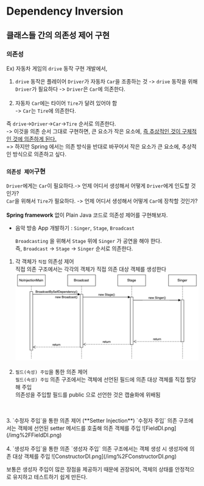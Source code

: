 # Dependency Inversion

## 클래스들 간의 의존성 제어 구현

### 의존성
Ex) 자동차 게임의 `drive` 동작 구현 개발에서,
1. `drive` 동작은 플레이어 `Driver`가 자동차 `Car`을 조종하는 것
    -> `drive` 동작을 위해 `Driver`가 필요하다
    -> `Driver`은 `Car`에 의존한다.
<br><br>
2.  자동차 `Car`에는 타이어 `Tire`가 달려 있어야 함
    <br> -> `Car`는 `Tire`에 의존한다.
    
즉  `drive`->`Driver`->`Car`->`Tire` 순서로 의존한다.<br>
-> 이것을 의존 순서 그대로 구현하면,
    큰 요소가 작은 요소에, <u>즉 추상적인 것이 구체적인 것에 의존하게 된다.</u>
<br>
=> 하지만 Spring 에서는 의존 방식을 반대로 바꾸어서
작은 요소가 큰 요소에, 추상적인 방식으로 의존하고 싶다.
<br>

###  `의존성 제어`구현
`Driver`에게는 `Car`이 필요하다.-> 언제 어디서 생성해서 어떻게 `Driver`에게 인도할 것인가?
<br> `Car`을 위해서 `Tire`가 필요하다. -> 언제 어디서 생성해서 어떻게 `Car`에 장착할 것인가?
<br>  
**Spring framework** 없이  Plain Java 코드로 의존성 제어를 구현해보자.    
* 음악 방송 App 개발하기 : `Singer`, `Stage`, `Broadcast`  

  `Broadcasting` 을 위해서 `Stage` 위에 `Singer` 가 공연을 해야 한다.  
  즉, `Broadcast` → `Stage` → `Singer` 순서로 의존한다.

1. 각 객체가 `직접` 의존성 제어  
   직접 의존 구조에서는 각각의 객체가 직접 의존 대상 객체를 생성한다
    ![no_injection_chart.png](/img%2Fno_injection_chart.png)  <br><br>
2. `필드(속성) 주입`을 통한 의존 제어  
`필드(속성) 주입` 의존 구조에서는 객체에 선언된 필드에 의존 대상 객체를 직접 할당해 주입  
 의존성을 주입할 필드를 public 으로 선언한 것은 캡슐화에 위배됨 
<br>
<br>
3. `수정자 주입`을 통한 의존 제어 (**Setter Injection**)  
`수정자 주입` 의존 구조에서는 객체에 선언된 setter 메서드를 호출해 의존 객체를 주입
    ![FieldDI.png](/img%2FFieldDI.png)<br><br>
4. `생성자 주입`을 통한 의존  
`생성자 주입` 의존 구조에서는 객체 생성 시 생성자에 의존 대상 객체를 주입
    ![ConstructorDI.png](/img%2FConstructorDI.png)

보통은 생성자 주입이 많은 장점을 제공하기 때문에 권장되어, 객체의 상태를 안정적으로 유지하고 테스트하기 쉽게 만든다.
